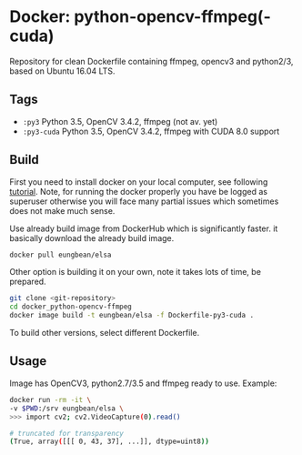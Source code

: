 # Docker: python-opencv-ffmpeg(-cuda)

Repository for clean Dockerfile containing ffmpeg, opencv3 and python2/3, based on Ubuntu 16.04 LTS.

## Tags

* `:py3` Python 3.5, OpenCV 3.4.2, ffmpeg  (not av. yet)
* `:py3-cuda` Python 3.5, OpenCV 3.4.2, ffmpeg with CUDA 8.0 support


## Build

First you need to install docker on your local computer, see following [tutorial](https://docs.docker.com/install/linux/docker-ce/ubuntu/#set-up-the-repository). Note, for running the docker properly you have be logged as superuser otherwise you will face many partial issues which sometimes does not make much sense.

Use already build image from DockerHub which is significantly faster. it basically download the already build image.
``` bash
docker pull eungbean/elsa
```

Other option is building it on your own, note it takes lots of time, be prepared.
``` bash
git clone <git-repository>
cd docker_python-opencv-ffmpeg
docker image build -t eungbean/elsa -f Dockerfile-py3-cuda .
```
To build other versions, select different Dockerfile.


## Usage

Image has OpenCV3, python2.7/3.5 and ffmpeg ready to use. Example:

``` bash
docker run -rm -it \
-v $PWD:/srv eungbean/elsa \
>>> import cv2; cv2.VideoCapture(0).read()

# truncated for transparency
(True, array([[[ 0, 43, 37], ...]], dtype=uint8))
```